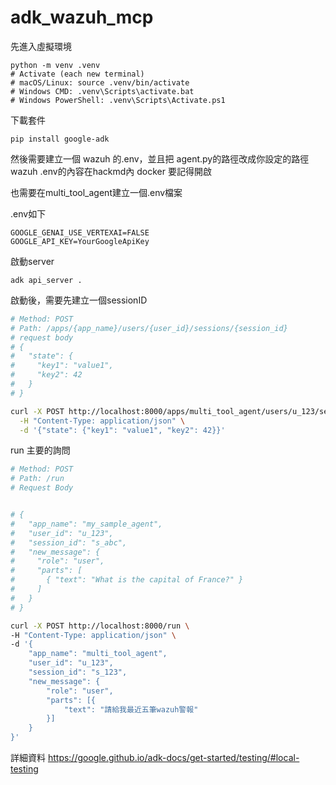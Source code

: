 # adk_wazuh_mcp

先進入虛擬環境

```
python -m venv .venv
# Activate (each new terminal)
# macOS/Linux: source .venv/bin/activate
# Windows CMD: .venv\Scripts\activate.bat
# Windows PowerShell: .venv\Scripts\Activate.ps1
```


下載套件

```
pip install google-adk
```

然後需要建立一個 wazuh 的.env，並且把 agent.py的路徑改成你設定的路徑
wazuh .env的內容在hackmd內
docker 要記得開啟

也需要在multi_tool_agent建立一個.env檔案

.env如下
```
GOOGLE_GENAI_USE_VERTEXAI=FALSE
GOOGLE_API_KEY=YourGoogleApiKey
```

啟動server
```
adk api_server .  
```

啟動後，需要先建立一個sessionID

```bash
# Method: POST
# Path: /apps/{app_name}/users/{user_id}/sessions/{session_id}
# request body
# {
#   "state": {
#     "key1": "value1",
#     "key2": 42
#   }
# }

curl -X POST http://localhost:8000/apps/multi_tool_agent/users/u_123/sessions/s_123 \
  -H "Content-Type: application/json" \
  -d '{"state": {"key1": "value1", "key2": 42}}'
```

run 主要的詢問

```bash
# Method: POST
# Path: /run
# Request Body


# {
#   "app_name": "my_sample_agent",
#   "user_id": "u_123",
#   "session_id": "s_abc",
#   "new_message": {
#     "role": "user",
#     "parts": [
#       { "text": "What is the capital of France?" }
#     ]
#   }
# }

curl -X POST http://localhost:8000/run \
-H "Content-Type: application/json" \
-d '{
    "app_name": "multi_tool_agent",
    "user_id": "u_123",
    "session_id": "s_123",
    "new_message": {
        "role": "user",
        "parts": [{
            "text": "請給我最近五筆wazuh警報"                
        }]
    }
}'
```



詳細資料
https://google.github.io/adk-docs/get-started/testing/#local-testing
